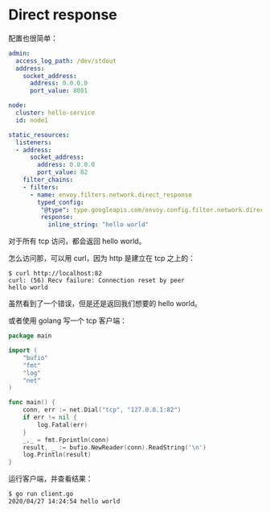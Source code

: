 # Direct response

配置也很简单：

```yaml
admin:
  access_log_path: /dev/stdout
  address:
    socket_address:
      address: 0.0.0.0
      port_value: 8081

node:
  cluster: hello-service
  id: node1

static_resources:
  listeners:
  - address:
      socket_address:
        address: 0.0.0.0
        port_value: 82
    filter_chains:
    - filters:
      - name: envoy.filters.network.direct_response
        typed_config:
         "@type": type.googleapis.com/envoy.config.filter.network.direct_response.v2.Config
         response:
           inline_string: "hello world"
```

对于所有 tcp 访问，都会返回 hello world。

怎么访问那，可以用 curl，因为 http 是建立在 tcp 之上的：

```
$ curl http://localhost:82
curl: (56) Recv failure: Connection reset by peer
hello world
```

虽然看到了一个错误，但是还是返回我们想要的 hello world。

或者使用 golang 写一个 tcp 客户端：

```go
package main

import (
	"bufio"
	"fmt"
	"log"
	"net"
)

func main() {
	conn, err := net.Dial("tcp", "127.0.0.1:82")
	if err != nil {
		log.Fatal(err)
	}
	_,_ = fmt.Fprintln(conn)
	result, _ := bufio.NewReader(conn).ReadString('\n')
	log.Println(result)
}
```

运行客户端，并查看结果：

```bash
$ go run client.go 
2020/04/27 14:24:54 hello world
```


